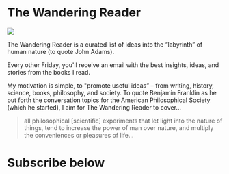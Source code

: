 # The Wandering Reader

<img className="w-full" src="https://res.cloudinary.com/dde1q4ekv/image/upload/v1677422401/41dff408ec203f444b0140923834ab3d_fjf6iz.jpg" />

The Wandering Reader is a curated list of ideas into the “labyrinth” of human nature (to quote John Adams).

Every other Friday, you'll receive an email with the best insights, ideas, and stories from the books I read.

My motivation is simple, to "promote useful ideas” – from writing, history, science, books, philosophy, and society. To quote Benjamin Franklin as he put forth the conversation topics for the American Philosophical Society (which he started), I aim for The Wandering Reader to cover…

>  all philosophical [scientific] experiments that let light into the nature of things, tend to increase the power of man over nature, and multiply the conveniences or pleasures of life…


# Subscribe below
